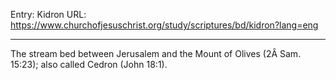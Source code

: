 Entry: Kidron
URL: https://www.churchofjesuschrist.org/study/scriptures/bd/kidron?lang=eng

---

The stream bed between Jerusalem and the Mount of Olives (2Â Sam. 15:23); also called Cedron (John 18:1).
